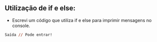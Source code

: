 ## Utilização de if e else:

   - Escrevi um código que utiliza if e else para imprimir mensagens no console.
```ps
Saída // Pode entrar!
```
